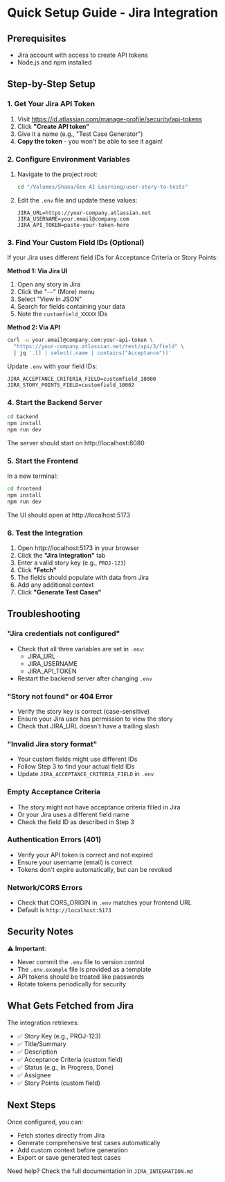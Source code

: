# Quick Setup Guide - Jira Integration

## Prerequisites
- Jira account with access to create API tokens
- Node.js and npm installed

## Step-by-Step Setup

### 1. Get Your Jira API Token

1. Visit https://id.atlassian.com/manage-profile/security/api-tokens
2. Click **"Create API token"**
3. Give it a name (e.g., "Test Case Generator")
4. **Copy the token** - you won't be able to see it again!

### 2. Configure Environment Variables

1. Navigate to the project root:
   ```bash
   cd "/Volumes/Shana/Gen AI Learning/user-story-to-tests"
   ```

2. Edit the `.env` file and update these values:
   ```env
   JIRA_URL=https://your-company.atlassian.net
   JIRA_USERNAME=your.email@company.com
   JIRA_API_TOKEN=paste-your-token-here
   ```

### 3. Find Your Custom Field IDs (Optional)

If your Jira uses different field IDs for Acceptance Criteria or Story Points:

**Method 1: Via Jira UI**
1. Open any story in Jira
2. Click the "⋯" (More) menu
3. Select "View in JSON"
4. Search for fields containing your data
5. Note the `customfield_XXXXX` IDs

**Method 2: Via API**
```bash
curl -u your.email@company.com:your-api-token \
  "https://your-company.atlassian.net/rest/api/3/field" \
  | jq '.[] | select(.name | contains("Acceptance"))'
```

Update `.env` with your field IDs:
```env
JIRA_ACCEPTANCE_CRITERIA_FIELD=customfield_10000
JIRA_STORY_POINTS_FIELD=customfield_10002
```

### 4. Start the Backend Server

```bash
cd backend
npm install
npm run dev
```

The server should start on http://localhost:8080

### 5. Start the Frontend

In a new terminal:
```bash
cd frontend
npm install
npm run dev
```

The UI should open at http://localhost:5173

### 6. Test the Integration

1. Open http://localhost:5173 in your browser
2. Click the **"Jira Integration"** tab
3. Enter a valid story key (e.g., `PROJ-123`)
4. Click **"Fetch"**
5. The fields should populate with data from Jira
6. Add any additional context
7. Click **"Generate Test Cases"**

## Troubleshooting

### "Jira credentials not configured"
- Check that all three variables are set in `.env`:
  - JIRA_URL
  - JIRA_USERNAME
  - JIRA_API_TOKEN
- Restart the backend server after changing `.env`

### "Story not found" or 404 Error
- Verify the story key is correct (case-sensitive)
- Ensure your Jira user has permission to view the story
- Check that JIRA_URL doesn't have a trailing slash

### "Invalid Jira story format"
- Your custom fields might use different IDs
- Follow Step 3 to find your actual field IDs
- Update `JIRA_ACCEPTANCE_CRITERIA_FIELD` in `.env`

### Empty Acceptance Criteria
- The story might not have acceptance criteria filled in Jira
- Or your Jira uses a different field name
- Check the field ID as described in Step 3

### Authentication Errors (401)
- Verify your API token is correct and not expired
- Ensure your username (email) is correct
- Tokens don't expire automatically, but can be revoked

### Network/CORS Errors
- Check that CORS_ORIGIN in `.env` matches your frontend URL
- Default is `http://localhost:5173`

## Security Notes

⚠️ **Important**: 
- Never commit the `.env` file to version control
- The `.env.example` file is provided as a template
- API tokens should be treated like passwords
- Rotate tokens periodically for security

## What Gets Fetched from Jira

The integration retrieves:
- ✅ Story Key (e.g., PROJ-123)
- ✅ Title/Summary
- ✅ Description
- ✅ Acceptance Criteria (custom field)
- ✅ Status (e.g., In Progress, Done)
- ✅ Assignee
- ✅ Story Points (custom field)

## Next Steps

Once configured, you can:
- Fetch stories directly from Jira
- Generate comprehensive test cases automatically
- Add custom context before generation
- Export or save generated test cases

Need help? Check the full documentation in `JIRA_INTEGRATION.md`
